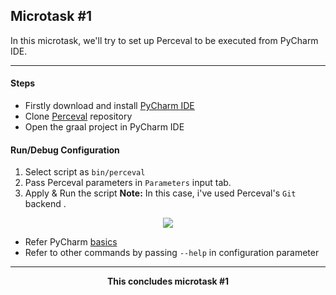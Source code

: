 ## Microtask #1

In this microtask, we'll try to set up Perceval to be executed from PyCharm IDE.

<hr>

#### Steps

- Firstly download and install [PyCharm IDE](https://www.jetbrains.com/pycharm/)
- Clone [Perceval](https://github.com/chaoss/grimoirelab-perceval) repository 
- Open the graal project in PyCharm IDE

#### Run/Debug Configuration

1. Select script as `bin/perceval`
2. Pass Perceval parameters in `Parameters` input tab.
3. Apply & Run the script
**Note:** In this case, i've used Perceval's `Git` backend .

<div align="center">
    <img src="./perceval_setup.gif">
</div>

- Refer PyCharm [basics](https://www.jetbrains.com/help/pycharm/essentials.html)
- Refer to other commands by passing `--help` in configuration parameter

<hr>
<div align="center">
    <b> This concludes microtask #1 </b>
</div>
